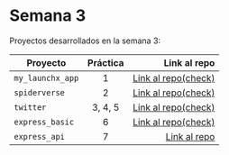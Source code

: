 # Semana 3 

Proyectos desarrollados en la semana 3:

| Proyecto | Práctica | Link al repo |
| ------------- |:-------------:| -----:|
|`my_launchx_app`|1|[Link al repo(check)](https://github.com/Drako9159/my_launchx_app.git)|
|`spiderverse`|2|[Link al repo(check)](https://github.com/Drako9159/spiderverse.git)|
|`twitter`|3, 4, 5|[Link al repo(check)](https://github.com/Drako9159/playbook/tree/main/weekly_mission_3)|
|`express_basic`|6|[Link al repo(check)](https://github.com/Drako9159/express_basic.git)|
|`express_api`|7|[Link al repo](https://github.com/LaunchX-InnovaccionVirtual/MissionNodeJS)|